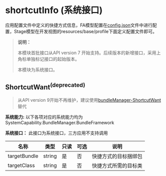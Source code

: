 # shortcutInfo (系统接口)

应用配置文件中定义的快捷方式信息，FA模型配置在[config.json](../../quick-start/application-configuration-file-overview-fa.md)文件中进行配置，Stage模型在开发视图的resources/base/profile下面定义配置文件即可。

> **说明：**
>
> 本模块首批接口从API version 7 开始支持。后续版本的新增接口，采用上角标单独标记接口的起始版本。
>
> 本模块为系统接口。

## ShortcutWant<sup>(deprecated)<sup>

> 从API version 9开始不再维护，建议使用[bundleManager-ShortcutWant](js-apis-bundleManager-shortcutInfo-sys.md)替代

 **系统能力:** 以下各项对应的系统能力均为SystemCapability.BundleManager.BundleFramework

 **系统接口：**  此接口为系统接口，三方应用不支持调用

| 名称                      | 类型   | 只读 | 可选 | 说明                 |
| ------------------------- | ------ | ---- | ---- | -------------------- |
| targetBundle              | string | 是   | 否   | 快捷方式的目标捆绑包 |
| targetClass               | string | 是   | 否   | 快捷方式所需的目标类 |
